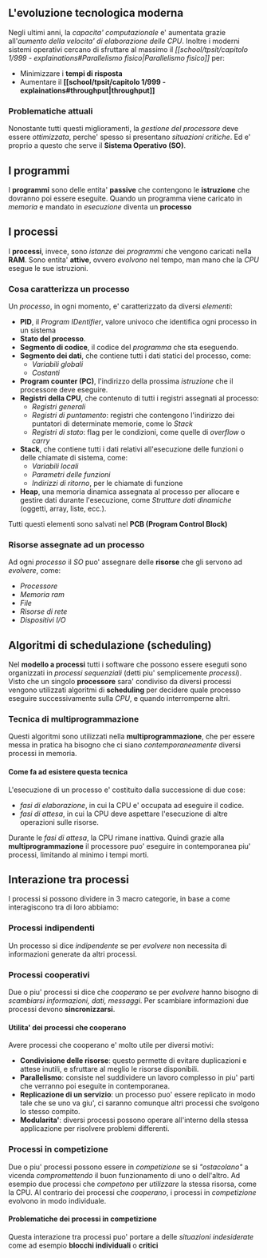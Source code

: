 ## L'evoluzione tecnologica moderna
Negli ultimi anni, la *capacita' computazionale* e' aumentata grazie all'*aumento della velocita' di elaborazione delle CPU*. Inoltre i moderni sistemi operativi cercano di sfruttare al massimo il *[[school/tpsit/capitolo 1/999 - explainations#Parallelismo fisico|Parallelismo fisico]]* per:
- Minimizzare i **tempi di risposta**
- Aumentare il **[[school/tpsit/capitolo 1/999 - explainations#throughput|throughput]]**

### Problematiche attuali
Nonostante tutti questi miglioramenti, la *gestione del processore* deve essere *ottimizzata*, perche' spesso si presentano *situazioni critiche*. Ed e' proprio a questo che serve il **Sistema Operativo (SO)**.

## I programmi
I **programmi** sono delle entita' **passive** che contengono le **istruzione** che dovranno poi essere eseguite. Quando un programma viene caricato in *memoria* e mandato in *esecuzione* diventa un **processo**

## I processi
I **processi**, invece, sono *istanze* dei *programmi* che vengono caricati nella **RAM**.
Sono entita' **attive**, ovvero *evolvono* nel tempo, man mano che la *CPU* esegue le sue istruzioni.

### Cosa caratterizza un processo
Un *processo*, in ogni momento, e' caratterizzato da diversi *elementi*:
- **PID**, il *Program IDentifier*, valore univoco che identifica ogni processo in un sistema
- **Stato del processo**.
- **Segmento di codice**, il codice del *programma* che sta eseguendo.
- **Segmento dei dati**, che contiene tutti i dati statici del processo, come:
	- *Variabili globali*
	- *Costanti*
- **Program counter (PC)**, l'indirizzo della prossima *istruzione* che il processore deve eseguire.
- **Registri della CPU**, che contenuto di tutti i registri assegnati al processo:
	- *Registri generali*
	- *Registri di puntamento*: registri che contengono l'indirizzo dei puntatori di determinate memorie, come lo *Stack*
	- *Registri di stato*: flag per le condizioni, come quelle di *overflow* o *carry*
- **Stack**, che contiene tutti i dati relativi all'esecuzione delle funzioni o delle chiamate di sistema, come:
	- *Variabili locali*
	- *Parametri delle funzioni*
	- *Indirizzi di ritorno*, per le chiamate di funzione
- **Heap**, una memoria dinamica assegnata al processo per allocare e gestire dati durante l'esecuzione, come *Strutture dati dinamiche* (oggetti, array, liste, ecc.).

Tutti questi elementi sono salvati nel **PCB (Program Control Block)**

### Risorse assegnate ad un processo
Ad ogni *processo* il *SO* puo' assegnare delle **risorse** che gli servono ad *evolvere*, come:
- *Processore*
- *Memoria ram*
- *File*
- *Risorse di rete*
- *Dispositivi I/O*

## Algoritmi di schedulazione (scheduling)
Nel **modello a processi** tutti i software che possono essere eseguti sono organizzati in *processi sequenziali* (detti piu' semplicemente *processi*).
Visto che un singolo **processore** sara' condiviso da diversi processi vengono utilizzati algoritmi di **scheduling** per decidere quale processo eseguire successivamente sulla *CPU*, e quando interromperne altri.

### Tecnica di multiprogrammazione
Questi algoritmi sono utilizzati nella **multiprogrammazione**, che per essere messa in pratica ha bisogno che ci siano *contemporaneamente* diversi processi in memoria.

#### Come fa ad esistere questa tecnica
L'esecuzione di un processo e' costituito dalla successione di due cose:
- *fasi di elaborazione*, in cui la CPU e' occupata ad eseguire il codice.
- *fasi di attesa*, in cui la CPU deve aspettare l'esecuzione di altre operazioni sulle risorse.

Durante le *fasi di attesa*, la CPU rimane inattiva.
Quindi grazie alla **multiprogrammazione** il processore puo' eseguire in contemporanea piu' processi, limitando al minimo i tempi morti.

## Interazione tra processi
I processi si possono dividere in 3 macro categorie, in base a come interagiscono tra di loro abbiamo:
### Processi indipendenti
Un processo si dice *indipendente* se per *evolvere* non necessita di informazioni generate da altri processi.

### Processi cooperativi
Due o piu' processi si dice che *cooperano* se per *evolvere* hanno bisogno di *scambiarsi informazioni, dati, messaggi*. 
Per scambiare informazioni due processi devono **sincronizzarsi**.
#### Utilita' dei processi che cooperano
Avere processi che cooperano e' molto utile per diversi motivi:
- **Condivisione delle risorse**: questo permette di evitare duplicazioni e attese inutili, e sfruttare al meglio le risorse disponibili.
- **Parallelismo**: consiste nel suddividere un lavoro complesso in piu' parti che verranno poi eseguite in contemporanea.
- **Replicazione di un servizio**: un processo puo' essere replicato in modo tale che se uno va giu', ci saranno comunque altri processi che svolgono lo stesso compito.
- **Modularita'**: diversi processi possono operare all'interno della stessa applicazione per risolvere problemi differenti.

### Processi in competizione
Due o piu' processi possono essere in *competizione* se si *"ostacolano"* a vicenda *compromettendo* il buon funzionamento di uno o dell'altro. 
Ad esempio  due processi che *competono* per *utilizzare* la stessa risorsa, come la CPU.
Al contrario dei processi che *cooperano*, i processi in *competizione* evolvono in modo individuale.

#### Problematiche dei processi in competizione
Questa interazione tra processi puo' portare a delle *situazioni indesiderate* come ad esempio **blocchi individuali** o **critici**
